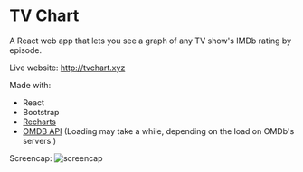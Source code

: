 # TV Chart
A React web app that lets you see a graph of any TV show's IMDb rating by episode.

Live website: http://tvchart.xyz

Made with:
- React
- Bootstrap
- [Recharts](http://recharts.org/#/en-US/)
- [OMDB API](http://www.omdbapi.com/)
(Loading may take a while, depending on the load on OMDb's servers.)

Screencap:
![screencap](https://i.imgur.com/OD9vgMM.png)
